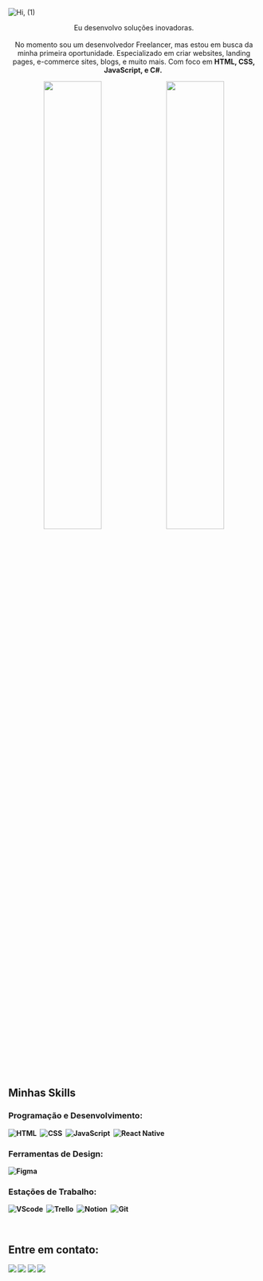 ![Hi, (1)](https://github.com/CristianAnd/CristianAnd/assets/61318221/e6975556-a04c-4542-8595-12651da53c00)
<p align="center">Eu desenvolvo soluções inovadoras. <br><br> No momento sou um desenvolvedor Freelancer, mas estou em busca da minha primeira oportunidade. Especializado em criar websites, landing pages, e-commerce sites, blogs, e muito mais. Com foco em <strong>HTML, CSS, JavaScript, e C#.&nbsp;

<div align="center" style="margin-bottom:100px">
<img width=48% align="center"  src="https://github-readme-streak-stats.herokuapp.com?user=CristianAnd&theme=dracula&mode=weekly" />
<img width=48% align="center" src="https://github-readme-stats.vercel.app/api/top-langs/?username=CristianAnd&show_icons=true&theme=dracula&layout=compact" />
</div>

&nbsp;
&nbsp;

## Minhas Skills

### Programação e Desenvolvimento:

![HTML](https://img.shields.io/badge/HTML5-E34F26?style=for-the-badge&logo=html5&logoColor=white)&nbsp;
![CSS](https://img.shields.io/badge/CSS3-1572B6?style=for-the-badge&logo=css3&logoColor=white)&nbsp;
![JavaScript](https://img.shields.io/badge/JavaScript-F7DF1E?style=for-the-badge&logo=javascript&logoColor=black)&nbsp;
![React Native](https://img.shields.io/badge/React_Native-61DAFB?style=for-the-badge&logo=react&logoColor=black)&nbsp;

### Ferramentas de Design:

![Figma](https://img.shields.io/badge/Figma-F24E1E?style=for-the-badge&logo=figma&logoColor=white)&nbsp;

### Estações de Trabalho:

![VScode](https://img.shields.io/badge/vscode-007ACC?style=for-the-badge&logo=visual-studio-code&logoColor=white)&nbsp;
![Trello](https://img.shields.io/badge/Trello-0052CC?style=for-the-badge&logo=trello&logoColor=white)&nbsp;
![Notion](https://img.shields.io/badge/Notion-000000?style=for-the-badge&logo=notion&logoColor=white)&nbsp;
![Git](https://img.shields.io/badge/GIT-E44C30?style=for-the-badge&logo=git&logoColor=white)&nbsp;

&nbsp;
&nbsp;

## Entre em contato:

<div> 
<a href="https://www.instagram.com/and_eoq" target="_blank"><img src="https://img.shields.io/badge/-Instagram-%23E4405F?style=for-the-badge&logo=instagram&logoColor=white"></a>
<a href="mailto:cristianandrielsilva@gmail.com"><img src="https://img.shields.io/badge/-Gmail-D14836?style=for-the-badge&logo=gmail&logoColor=white" target="_blank"></a>
<a href="https://www.linkedin.com/in/cristian-andriel/" target="_blank"><img src="https://img.shields.io/badge/-LinkedIn-0A66C2?style=for-the-badge&logo=linkedin&logoColor=white"  target="_blank"></a> 
<a href="#" target="_blank"><img src="https://img.shields.io/badge/-My_Site-0078D6?style=for-the-badge&logo=internet-explorer&logoColor=white"  target="_blank"></a> 
</div>

